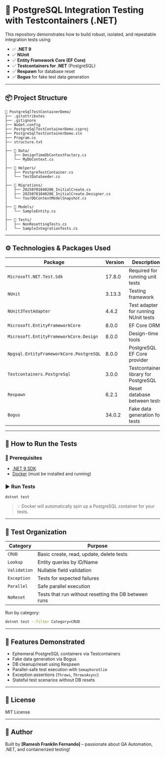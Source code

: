 
# 🧪 PostgreSQL Integration Testing with Testcontainers (.NET)

This repository demonstrates how to build robust, isolated, and repeatable integration tests using:
- ✅ **.NET 9**
- ✅ **NUnit**
- ✅ **Entity Framework Core (EF Core)**
- ✅ **Testcontainers for .NET** (PostgreSQL)
- ✅ **Respawn** for database reset
- ✅ **Bogus** for fake test data generation

---

## 📦 Project Structure

```
📁 PostgreSqlTestContainerDemo/
├── .gitattributes
├── .gitignore
├── NuGet.config
├── PostgreSqlTestContainerDemo.csproj
├── PostgreSqlTestContainerDemo.sln
├── Program.cs
├── structure.txt
│
├── 📁 Data/
│   ├── DesignTimeDbContextFactory.cs
│   └── MyDbContext.cs
│
├── 📁 Helpers/
│   ├── PostgreTestContainer.cs
│   └── TestDataSeeder.cs
│
├── 📁 Migrations/
│   ├── 20250701040206_InitialCreate.cs
│   ├── 20250701040206_InitialCreate.Designer.cs
│   └── YourDbContextModelSnapshot.cs
│
├── 📁 Models/
│   └── SampleEntity.cs
│
├── 📁 Tests/
│   ├── NonResettingTests.cs
│   └── SampleIntegrationTests.cs
```

---

## ⚙️ Technologies & Packages Used

| Package | Version | Description |
|--------|---------|-------------|
| `Microsoft.NET.Test.Sdk` | 17.8.0 | Required for running unit tests |
| `NUnit` | 3.13.3 | Testing framework |
| `NUnit3TestAdapter` | 4.4.2 | Test adapter for running NUnit tests |
| `Microsoft.EntityFrameworkCore` | 8.0.0 | EF Core ORM |
| `Microsoft.EntityFrameworkCore.Design` | 8.0.0 | Design-time tools |
| `Npgsql.EntityFrameworkCore.PostgreSQL` | 8.0.0 | PostgreSQL EF Core provider |
| `Testcontainers.PostgreSql` | 3.0.0 | Testcontainers library for PostgreSQL |
| `Respawn` | 6.2.1 | Reset database between tests |
| `Bogus` | 34.0.2 | Fake data generation for tests |

---

## 🚀 How to Run the Tests

### 🔧 Prerequisites

- [.NET 9 SDK](https://dotnet.microsoft.com/en-us/download)
- [Docker](https://www.docker.com/products/docker-desktop) (must be installed and running)

### ▶️ Run Tests

```bash
dotnet test
```

> 💡 Docker will automatically spin up a PostgreSQL container for your tests.

---

## 🧪 Test Organization

| Category | Purpose |
|----------|---------|
| `CRUD` | Basic create, read, update, delete tests |
| `Lookup` | Entity queries by ID/Name |
| `Validation` | Nullable field validation |
| `Exception` | Tests for expected failures |
| `Parallel` | Safe parallel execution |
| `NoReset` | Tests that run without resetting the DB between runs |

Run by category:

```bash
dotnet test --filter Category=CRUD
```

---

## 🧰 Features Demonstrated

- Ephemeral PostgreSQL containers via Testcontainers
- Fake data generation via Bogus
- DB cleanup/reset using Respawn
- Parallel-safe test execution with `SemaphoreSlim`
- Exception assertions (`Throws`, `ThrowsAsync`)
- Stateful test scenarios without DB resets

---

## 📝 License

MIT License

---

## 👤 Author

Built by **[Ramesh Franklin Fernando]** – passionate about QA Automation, .NET, and containerized testing!
